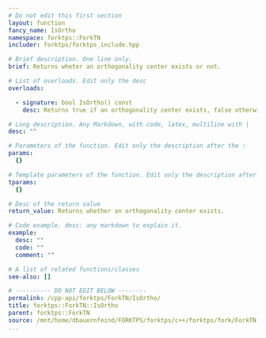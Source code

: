 ```yaml
---
# Do not edit this first section
layout: function
fancy_name: IsOrtho
namespace: forktps::ForkTN
includer: forktps/forktps_include.hpp

# Brief description. One line only.
brief: Returns wheter an orthogonality center exists or not.

# List of overloads. Edit only the desc
overloads:

  - signature: bool IsOrtho() const
    desc: Returns true if an orthogonality center exists, false otherwise.

# Long description. Any Markdown, with code, latex, multiline with |
desc: ""

# Parameters of the function. Edit only the description after the :
params:
  {}

# Template parameters of the function. Edit only the description after the :
tparams:
  {}

# Desc of the return value
return_value: Returns whether an orthogonality center exists.

# Code example. desc: any markdown to explain it.
example:
  desc: ""
  code: ""
  comment: ""

# A list of related functions/classes
see-also: []

# ---------- DO NOT EDIT BELOW --------
permalink: /cpp-api/forktps/ForkTN/IsOrtho/
title: forktps::ForkTN::IsOrtho
parent: forktps::ForkTN
source: /mnt/home/dbauernfeind/FORKTPS/forktps/c++/forktps/fork/ForkTN.hpp
...
```



